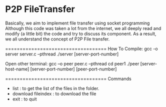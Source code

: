 P2P FileTransfer
===============================
Basically, we aim to implement file transfer using socket programming 
Although this code was taken a lot from the internet, we all deeply read and modify (a little bit) the code and try to discuss its component. As a result, we all understand the concept of P2P File transfer.

===================================
How To Compile:
gcc -o server server.c –pthread
./server [server-port-number]

Open other terminal:
gcc –o peer peer.c –pthread
cd peer1
./peer [server-host-name] [server-port-number] [peer-port-number]

===================================
Commands 
	
- list : to get the list of the files in the folder.
- download fileindex : to download the file 
- exit : to quit
